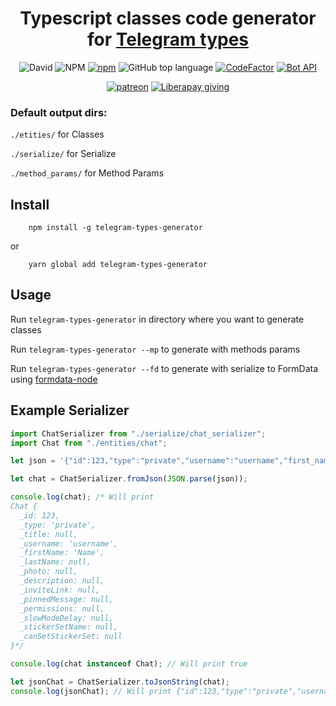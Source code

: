 <h1 align="center">Typescript classes code generator for <a href="https://core.telegram.org/bots/api">Telegram types</a></h1>

<div align="center">

![David](https://img.shields.io/david/le-ar/telegram-types-generator)
![NPM](https://img.shields.io/npm/l/telegram-types-generator)
[![npm](https://img.shields.io/npm/dw/telegram-types-generator)](https://www.npmjs.com/package/telegram-types-generator)
![GitHub top language](https://img.shields.io/github/languages/top/le-ar/telegram-types-generator)
[![CodeFactor](https://www.codefactor.io/repository/github/le-ar/telegram-types-generator/badge)](https://www.codefactor.io/repository/github/le-ar/telegram-types-generator)
[![Bot API](https://img.shields.io/badge/Bot%20API-latest-00aced.svg?&logo=telegram)](https://core.telegram.org/bots/api)

[![patreon](https://img.shields.io/endpoint?url=https%3A%2F%2Fshieldsio-patreon.herokuapp.com%2Fle_ar%2Fendel)](https://www.patreon.com/le_ar)
[![Liberapay giving](https://img.shields.io/liberapay/receives/le-ar)](https://liberapay.com/le-ar/donate)

</div>

### Default output dirs:
```./etities/``` for Classes

```./serialize/``` for Serialize

```./method_params/``` for Method Params

## Install

```
    npm install -g telegram-types-generator
```

or

```
    yarn global add telegram-types-generator
```

## Usage

Run ```telegram-types-generator``` in directory where you want to generate classes

Run ```telegram-types-generator --mp``` to generate with methods params

Run ```telegram-types-generator --fd``` to generate with serialize to FormData using [formdata-node](https://www.npmjs.com/package/formdata-node)

## Example Serializer

```typescript
import ChatSerializer from "./serialize/chat_serializer";
import Chat from "./entities/chat";

let json = '{"id":123,"type":"private","username":"username","first_name":"Name"}';

let chat = ChatSerializer.fromJson(JSON.parse(json));

console.log(chat); /* Will print
Chat {
  _id: 123,
  _type: 'private',
  _title: null,
  _username: 'username',
  _firstName: 'Name',
  _lastName: null,
  _photo: null,
  _description: null,
  _inviteLink: null,
  _pinnedMessage: null,
  _permissions: null,
  _slowModeDelay: null,
  _stickerSetName: null,
  _canSetStickerSet: null
}*/

console.log(chat instanceof Chat); // Will print true

let jsonChat = ChatSerializer.toJsonString(chat);
console.log(jsonChat); // Will print {"id":123,"type":"private","username":"username","first_name":"Name"}
```
